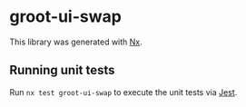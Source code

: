 # groot-ui-swap

This library was generated with [Nx](https://nx.dev).

## Running unit tests

Run `nx test groot-ui-swap` to execute the unit tests via [Jest](https://jestjs.io).
